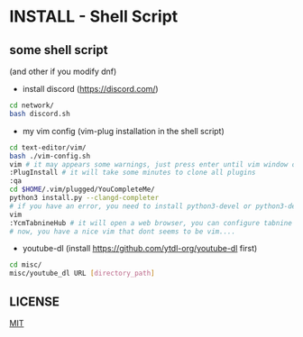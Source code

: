# INSTALL - Shell Script
## some shell script
(and other if you modify dnf)

- install discord (https://discord.com/)
```sh
cd network/
bash discord.sh
```
- my vim config (vim-plug installation in the shell script)
```sh
cd text-editor/vim/
bash ./vim-config.sh
vim # it may appears some warnings, just press enter until vim window opens
:PlugInstall # it will take some minutes to clone all plugins
:qa
cd $HOME/.vim/plugged/YouCompleteMe/
python3 install.py --clangd-completer
# if you have an error, you need to install python3-devel or python3-dev, depends of your linux distribution
vim
:YcmTabnineHub # it will open a web browser, you can configure tabnine in it (an auto completion engine)
# now, you have a nice vim that dont seems to be vim....
```
- youtube-dl (install https://github.com/ytdl-org/youtube-dl first)
```sh
cd misc/
misc/youtube_dl URL [directory_path]
```

## LICENSE
[MIT](LICENSE)
